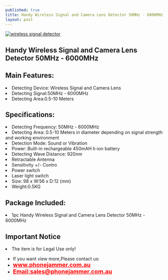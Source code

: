 ```yaml
---
published: true
title: Handy Wireless Signal and Camera Lens Detector 50MHz - 6000MHz
layout: post
---
```

<a href="http://www.phonejammer.com.au/handywirelesssignalandcameralensdetector50mhz6000mhz-p-203.html"><img src="http://www.phonejammer.com.au/images/jammera/audetector20150722007_01.jpg"  alt="wireless signal detector"/></a>

<div class="std"> <h2>Handy Wireless Signal and Camera Lens Detector 50MHz - 6000MHz</h2>
<h2>Main Features:</h2>
<li>Detecting Device: Wireless Signal and Camera Lens</li>
<li>Detecting Signal:50MHz - 6000MHz</li>
<li>Detecting Area:0.5-10 Meters</li>
<h2>Specifications:</h2>
<li>Detecting Frequency: 50MHz - 6000MHz</li>
<li>Detecting Area: 0.5-10 Meters in diameter depending on signal strength and 
working environment</li>
<li>Detection Mode: Sound or Vibration</li>
<li>Power: Built-in rechargeable 450mAH li-ion battery</li>
<li>Detecting Wave Distance: 920nm</li>
<li>Retractable Antenna</li>
<li>Sensitivity +/- Contro</li>
<li>Power switch</li>
<li>Laser light switch</li>
<li>Size: 98 x W:56 x D:12 (mm)</li>
<li>Weight:0.5KG</li>
<h2>Package Included:</h2>
<li>1pc Handy Wireless Signal and Camera Lens Detector 50MHz - 6000MHz</li>

<h2>Important Notice</h2>
<li>The item is for Legal Use only!</li> </div>



<div><ul>
<li>If you want view more,Please contact us:</li>
<li><a href="www.phonejammer.com.au"  title="www.phonejammer.com.au" style="font-size:18px; font-weight:bold; color:#F00;">www.phonejammer.com.au</a></li>
<li><a href="Mailto:sales@phonejammer.com.au" style="font-size:18px; font-weight:bold; color:#F00;">Email:sales@phonejammer.com.au</a></li>
</ul></div>
